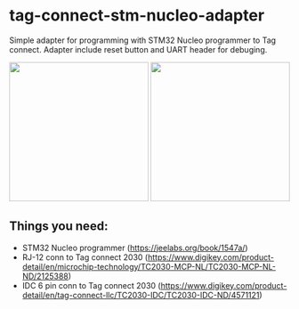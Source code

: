 # tag-connect-stm-nucleo-adapter

Simple adapter for programming with STM32 Nucleo programmer to Tag connect.
Adapter include reset button and UART header for debuging.  

<img src="https://github.com/sakalaka8/tag-connect-stm-nucleo-adapter/blob/master/4_DOC/pcb_front.png" height="250">	<img src="https://github.com/sakalaka8/tag-connect-stm-nucleo-adapter/blob/master/4_DOC/pcb_back.png" height="250">

## Things you need:
 * STM32 Nucleo programmer (https://jeelabs.org/book/1547a/)
 * RJ-12 conn to Tag connect 2030 (https://www.digikey.com/product-detail/en/microchip-technology/TC2030-MCP-NL/TC2030-MCP-NL-ND/2125388)
 * IDC 6 pin conn to Tag connect 2030 (https://www.digikey.com/product-detail/en/tag-connect-llc/TC2030-IDC/TC2030-IDC-ND/4571121)
